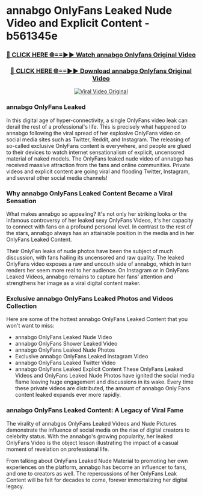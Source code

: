 # annabgo OnlyFans Leaked Nude Video and Explicit Content - b561345e

<div align="center">

### [🔴 CLICK HERE 🌐==►► Watch annabgo Onlyfans Original Video](https://aff.leakpic.com/?utm_medium=9dac6e3e92780789e695eb65dc45befdb20081c8&utm_campaign=Link_for_leakpic_com)

### [🔴 CLICK HERE 🌐==►► Download annabgo Onlyfans Original Video](https://aff.leakpic.com/?utm_medium=9dac6e3e92780789e695eb65dc45befdb20081c8&utm_campaign=Link_for_leakpic_com)

[![Viral Video Original](https://i.ibb.co.com/xMMVF88/686577567.gif)](https://aff.leakpic.com/?utm_medium=9dac6e3e92780789e695eb65dc45befdb20081c8&utm_campaign=Link_for_leakpic_com)

</div>

### annabgo OnlyFans Leaked
In this digital age of hyper-connectivity, a single OnlyFans video leak can derail the rest of a professional's life. This is precisely what happened to annabgo following the viral spread of her explosive OnlyFans video on social media sites such as Twitter, Reddit, and Instagram. The releasing of so-called exclusive OnlyFans content is everywhere, and people are glued to their devices to watch internet sensationalism of explicit, uncensored material of naked models. 
The OnlyFans leaked nude video of annabgo has received massive attraction from the fans and online communities. Private videos and explicit content are going viral and flooding Twitter, Instagram, and several other social media channels!

### Why annabgo OnlyFans Leaked Content Became a Viral Sensation
What makes annabgo so appealing? It's not only her striking looks or the infamous controversy of her leaked sexy OnlyFans Videos, it's her capacity to connect with fans on a profound personal level. In contrast to the rest of the stars, annabgo always has an attainable position in the media and in her OnlyFans Leaked Content.

Their OnlyFan leaks of nude photos have been the subject of much discussion, with fans hailing its uncensored and raw quality. The leaked OnlyFans video exposes a raw and uncouth side of annabgo, which in turn renders her seem more real to her audience. On Instagram or in OnlyFans Leaked Videos, annabgo remains to capture her fans' attention and strengthens her image as a viral digital content maker.

### Exclusive annabgo OnlyFans Leaked Photos and Videos Collection
Here are some of the hottest annabgo OnlyFans Leaked Content that you won't want to miss:
- annabgo OnlyFans Leaked Nude Video
- annabgo OnlyFans Shower Leaked Video
- annabgo OnlyFans Leaked Nude Photos
- Exclusive annabgo OnlyFans Leaked Instagram Video
- annabgo OnlyFans Leaked Twitter Video
- annabgo OnlyFans Leaked Explicit Content
These OnlyFans Leaked Videos and OnlyFans Leaked Nude Photos have ignited the social media flame leaving huge engagement and discussions in its wake. Every time these private videos are distributed, the amount of annabgo Only Fans content leaked expands ever more rapidly.

### annabgo OnlyFans Leaked Content: A Legacy of Viral Fame
The virality of annabgos OnlyFans Leaked Videos and Nude Pictures demonstrate the influence of social media on the rise of digital creators to celebrity status. With the annabgo's growing popularity, her leaked OnlyFans Video is the object lesson illustrating the impact of a casual moment of revelation on professional life.

From talking about OnlyFans Leaked Nude Material to promoting her own experiences on the platform, annabgo has become an influencer to fans, and one to creators as well. The repercussions of her OnlyFans Leak Content will be felt for decades to come, forever immortalizing her digital legacy.
